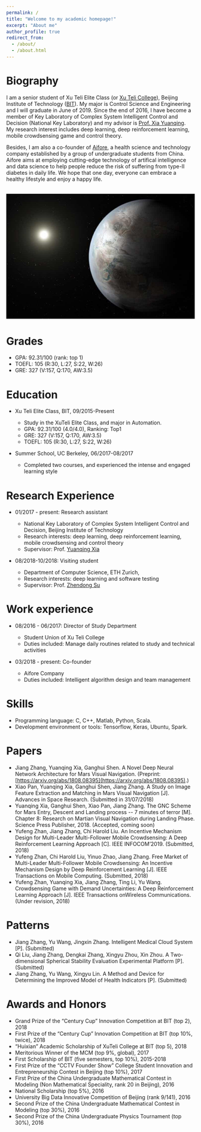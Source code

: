 ```yaml
---
permalink: /
title: "Welcome to my academic homepage!"
excerpt: "About me"
author_profile: true
redirect_from: 
  - /about/
  - /about.html
---
```


Biography
=========
I am a senior student of Xu Teli Elite Class (or [Xu Teli College](http://admission.bit.edu.cn/colleges/xtl.html)), Beijing Institute of Technology ([BIT](http://www.bit.edu.cn/)). My major is Control Science and Engineering and I will graduate in June of 2019. Since the end of 2016, I have become a member of Key Laboratory of Complex System Intelligent Control and Decision (National Key Laboratory) and my advisor is [Prof. Xia Yuanqing](http://ac.bit.edu.cn/szdw/jsdw/20150206132638749920/20150206132641418489/index.htm). My research interest includes deep learning, deep reinforcement learning, mobile crowdsensing game and control theory.

Besides, I am also a co-founder of [Aifore](https://mp.weixin.qq.com/s/cUBhVSVa46Yoci6ImF6rSQ), a health science and technology company established by a group of undergraduate students from China. Aifore aims at employing cutting-edge technology of artifical intelligence and data science to help people reduce the risk of suffering from type-II diabetes in daily life. We hope that one day, everyone can embrace a healthy lifestyle and enjoy a happy life. 

<br/><img src='/images/004.JPG'>

Grades
======
* GPA: 92.31/100 (rank: top 1)
* TOEFL: 105 (R:30, L:27, S:22, W:26)
* GRE: 327 (V:157, Q:170, AW:3.5)

Education
=========
* Xu Teli Elite Class, BIT, 09/2015-Present
  * Study in the XuTeli Elite Class, and major in Automation.
  * GPA: 92.31/100 (4.0/4.0), Ranking: Top1
  * GRE: 327 (V:157, Q:170, AW:3.5) 
  * TOEFL: 105 (R:30, L:27, S:22, W:26)

* Summer School, UC Berkeley, 06/2017-08/2017
  * Completed two courses, and experienced the intense and engaged learning style

Research Experience
===================
* 01/2017 - present: Research assistant
   * National Key Laboratory of Complex System Intelligent Control and Decision, Beijing Institute of Technology
   * Research interests: deep learning, deep reinforcement learning, mobile crowdsensing and control theory
   * Supervisor: Prof. [Yuanqing Xia](https://scholar.google.com/citations?user=HtedN3oAAAAJ&hl=zh-CN&oi=ao)
  
* 08/2018-10/2018: Visiting student
  * Department of Computer Science, ETH Zurich, 
  * Research interests: deep learning and software testing
  * Supervisor: Prof. [Zhendong Su](https://scholar.google.com/citations?user=RivxoIcAAAAJ&hl=zh-CN&oi=ao)

Work experience
===============
* 08/2016 - 06/2017: Director of Study Department
  * Student Union of Xu Teli College
  * Duties included: Manage daily routines related to study and technical activities

* 03/2018 - present: Co-founder
  * Aifore Company
  * Duties included: Intelligent algorithm design and team management
  
Skills
======
* Programming language: C, C++, Matlab, Python, Scala.
* Development environment or tools: Tensorflow, Keras, Ubuntu, Spark.

Papers
======
* Jiang Zhang, Yuanqing Xia, Ganghui Shen. A Novel Deep Neural Network Architecture for
Mars Visual Navigation. (Preprint: [https://arxiv.org/abs/1808.08395](https://arxiv.org/abs/1808.08395).)
* Xiao Pan, Yuanqing Xia, Ganghui Shen, Jiang Zhang. A Study on Image Feature Extraction and Matching in Mars Visual Navigation [J]. Advances in Space Research. (Submitted in 31/07/2018)
* Yuanqing Xia, Ganghui Shen, Xiao Pan, Jiang Zhang. The GNC Scheme for Mars Entry, Descent and Landing process -- 7 minutes of terror [M]. Chapter 8: Research on Martian Visual Navigation during Landing Phase. Science Press Publisher, 2018. (Accepted, coming soon)
* Yufeng Zhan, Jiang Zhang, Chi Harold Liu. An Incentive Mechanism Design for Multi-Leader Multi-Follower Mobile Crowdsensing: A Deep Reinforcement Learning Approach [C]. IEEE INFOCOM’2019. (Submitted, 2018)
* Yufeng Zhan, Chi Harold Liu, Yinuo Zhao, Jiang Zhang. Free Market of Multi-Leader Multi-Follower Mobile Crowdsensing: An Incentive Mechanism Design by Deep Reinforcement Learning [J]. IEEE Transactions on Mobile Computing. (Submitted, 2018)
* Yufeng Zhan, Yuanqing Xia, Jiang Zhang, Ting Li, Yu Wang. Crowdsensing Game with Demand Uncertainties: A Deep Reinforcement Learning Approach [J]. IEEE Transactions onWireless Communications. (Under revision, 2018)

Patterns
========
* Jiang Zhang, Yu Wang, Jingxin Zhang. Intelligent Medical Cloud System [P]. (Submitted)
* Qi Liu, Jiang Zhang, Dengkai Zhang, Xingyu Zhou, Xin Zhou. A Two-dimensional Spherical Stability Evaluation Experimental Platform [P]. (Submitted)
* Jiang Zhang, Yu Wang, Xingyu Lin. A Method and Device for Determining the Improved
Model of Health Indicators [P]. (Submitted)

Awards and Honors
=================
* Grand Prize of the “Century Cup” Innovation Competition at BIT (top 2), 2018
* First Prize of the “Century Cup” Innovation Competition at BIT (top 10%, twice), 2018
* “Huixian” Academic Scholarship of XuTeli College at BIT (top 5), 2018
* Meritorious Winner of the MCM (top 9%, global), 2017
* First Scholarship of BIT (five semesters, top 10%), 2015-2018
* First Prize of the “CCTV Founder Show” College Student Innovation and Entrepreneurship Contest in Beijing (top 10%), 2017
* First Prize of the China Undergraduate Mathematical Contest in Modeling (Non Mathematical Speciality, rank 20 in Beijing), 2016
* National Scholarship (top 5%), 2016
* University Big Data Innovative Competition of Beijing (rank 9/141), 2016
* Second Prize of the China Undergraduate Mathematical Contest in Modeling (top 30%), 2016
* Second Prize of the China Undergraduate Physics Tournament (top 30%), 2016



